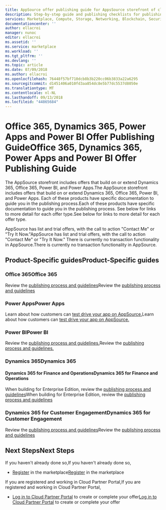 ```yaml
---
title: AppSource offer publishing guide for AppsSource storefront of cloud marketplace which includes Office 365, Dynamics 365, Power BI and Power Apps and Azure
description: Step-by-step guide and publishing checklists for publishing apps to the AppSource storefront for Office 365, Dynamics 365, Power BI, and Power Apps
services: Marketplace, Compute, Storage, Networking, Blockchain, Security, SaaS
documentationcenter: ''
author: ellacroi
manager: nunoc
editor: ellacroi
ms.assetid: ''
ms.service: marketplace
ms.workload: ''
ms.tgt_pltfrm: ''
ms.devlang: ''
ms.topic: article
ms.date: 07/09/2018
ms.author: ellacroi
ms.openlocfilehash: 76448f57bf710dcb8b3b220cc06b3833a22a6295
ms.sourcegitcommit: d1451406a010fd3aa854dc8e5b77dc5537d8050e
ms.translationtype: MT
ms.contentlocale: nl-NL
ms.lasthandoff: 09/13/2018
ms.locfileid: "44865684"
---
```

# <a name="office-365-dynamics-365-power-apps-and-power-bi-offer-publishing-guide"></a><span data-ttu-id="053a3-103">Office 365, Dynamics 365, Power Apps and Power BI Offer Publishing Guide</span><span class="sxs-lookup"><span data-stu-id="053a3-103">Office 365, Dynamics 365, Power Apps and Power BI Offer Publishing Guide</span></span>

<span data-ttu-id="053a3-104">The AppSource storefront includes offers that build on or extend Dynamics 365, Office 365, Power BI, and Power Apps.</span><span class="sxs-lookup"><span data-stu-id="053a3-104">The AppSource storefront includes offers that build on or extend Dynamics 365, Office 365, Power BI, and Power Apps.</span></span> <span data-ttu-id="053a3-105">Each of these products have specific documentation to guide you in the publishing process.</span><span class="sxs-lookup"><span data-stu-id="053a3-105">Each of these products have specific documentation to guide you in the publishing process.</span></span> <span data-ttu-id="053a3-106">See below for links to more detail for each offer type.</span><span class="sxs-lookup"><span data-stu-id="053a3-106">See below for links to more detail for each offer type.</span></span> 

<span data-ttu-id="053a3-107">AppSource has list and trial offers, with the call to action "Contact Me" or "Try It Now."</span><span class="sxs-lookup"><span data-stu-id="053a3-107">AppSource has list and trial offers, with the call to action "Contact Me" or "Try It Now."</span></span> <span data-ttu-id="053a3-108">There is currently no transaction functionality in AppSource.</span><span class="sxs-lookup"><span data-stu-id="053a3-108">There is currently no transaction functionality in AppSource.</span></span>

## <a name="product-specific-guides"></a><span data-ttu-id="053a3-109">Product-Specific guides</span><span class="sxs-lookup"><span data-stu-id="053a3-109">Product-Specific guides</span></span>

### <a name="office-365"></a><span data-ttu-id="053a3-110">Office 365</span><span class="sxs-lookup"><span data-stu-id="053a3-110">Office 365</span></span>

<span data-ttu-id="053a3-111">Review the [publishing process and guidelines](https://docs.microsoft.com/en-us/office/dev/store/submit-to-the-office-store)</span><span class="sxs-lookup"><span data-stu-id="053a3-111">Review the [publishing process and guidelines](https://docs.microsoft.com/en-us/office/dev/store/submit-to-the-office-store)</span></span>

### <a name="power-apps"></a><span data-ttu-id="053a3-112">Power Apps</span><span class="sxs-lookup"><span data-stu-id="053a3-112">Power Apps</span></span>

<span data-ttu-id="053a3-113">Learn about how customers can [test drive your app on AppSource.](https://powerapps.microsoft.com/en-us/blog/appsource-test-drive/)</span><span class="sxs-lookup"><span data-stu-id="053a3-113">Learn about how customers can [test drive your app on AppSource.](https://powerapps.microsoft.com/en-us/blog/appsource-test-drive/)</span></span>

### <a name="power-bi"></a><span data-ttu-id="053a3-114">Power BI</span><span class="sxs-lookup"><span data-stu-id="053a3-114">Power BI</span></span>

<span data-ttu-id="053a3-115">Review the [publishing process and guidelines.](https://docs.microsoft.com/en-us/power-bi/developer/office-store)</span><span class="sxs-lookup"><span data-stu-id="053a3-115">Review the [publishing process and guidelines.](https://docs.microsoft.com/en-us/power-bi/developer/office-store)</span></span>

### <a name="dynamics-365"></a><span data-ttu-id="053a3-116">Dynamics 365</span><span class="sxs-lookup"><span data-stu-id="053a3-116">Dynamics 365</span></span>

#### <a name="dynamics-365-for-finance-and-operations"></a><span data-ttu-id="053a3-117">Dynamics 365 for Finance and Operations</span><span class="sxs-lookup"><span data-stu-id="053a3-117">Dynamics 365 for Finance and Operations</span></span>
<span data-ttu-id="053a3-118">When building for Enterprise Edition, review the [publishing process and guidelines](https://docs.microsoft.com/en-us/dynamics365/unified-operations/dev-itpro/lcs-solutions/lcs-solutions-app-source)</span><span class="sxs-lookup"><span data-stu-id="053a3-118">When building for Enterprise Edition, review the [publishing process and guidelines](https://docs.microsoft.com/en-us/dynamics365/unified-operations/dev-itpro/lcs-solutions/lcs-solutions-app-source)</span></span>

### <a name="dynamics-365-for-customer-engagement"></a><span data-ttu-id="053a3-119">Dynamics 365 for Customer Engagement</span><span class="sxs-lookup"><span data-stu-id="053a3-119">Dynamics 365 for Customer Engagement</span></span>
<span data-ttu-id="053a3-120">Review the [publishing process and guidelines](https://docs.microsoft.com/en-us/dynamics365/customer-engagement/developer/publish-app-appsource)</span><span class="sxs-lookup"><span data-stu-id="053a3-120">Review the [publishing process and guidelines](https://docs.microsoft.com/en-us/dynamics365/customer-engagement/developer/publish-app-appsource)</span></span>

## <a name="next-steps"></a><span data-ttu-id="053a3-121">Next Steps</span><span class="sxs-lookup"><span data-stu-id="053a3-121">Next Steps</span></span>

<span data-ttu-id="053a3-122">If you haven't already done so,</span><span class="sxs-lookup"><span data-stu-id="053a3-122">If you haven't already done so,</span></span> 

- <span data-ttu-id="053a3-123">[Register](https://azuremarketplace.microsoft.com/sell) in the marketplace</span><span class="sxs-lookup"><span data-stu-id="053a3-123">[Register](https://azuremarketplace.microsoft.com/sell) in the marketplace</span></span>

<span data-ttu-id="053a3-124">If you are registered and working in Cloud Partner Portal,</span><span class="sxs-lookup"><span data-stu-id="053a3-124">If you are registered and working in Cloud Partner Portal,</span></span> 

- <span data-ttu-id="053a3-125">[Log in to Cloud Partner Portal](https://cloudpartner.azure.com) to create or complete your offer</span><span class="sxs-lookup"><span data-stu-id="053a3-125">[Log in to Cloud Partner Portal](https://cloudpartner.azure.com) to create or complete your offer</span></span>
